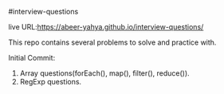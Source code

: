#interview-questions

live URL:https://abeer-yahya.github.io/interview-questions/

This repo contains several problems to solve and practice with.

Initial Commit:

1. Array questions(forEach(), map(), filter(), reduce()).
2. RegExp questions.
